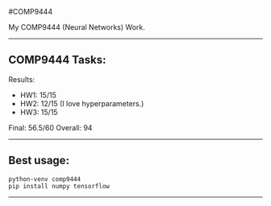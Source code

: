 #COMP9444

My COMP9444 (Neural Networks) Work.

------------------------------------------

## COMP9444 Tasks:

Results:
- HW1: 15/15
- HW2: 12/15 (I love hyperparameters.)
- HW3: 15/15

Final: 56.5/60
Overall: 94

------------------------------------------

## Best usage:

```
python-venv comp9444
pip install numpy tensorflow
```

-----------------------------------------
